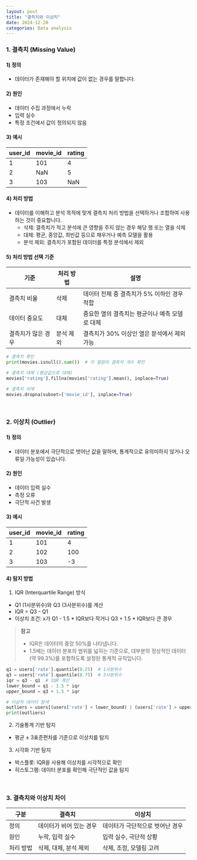 ```yaml
---
layout: post
title: "결측치와 이상치"
date: 2024-12-20
categories: Data analysis
---
```


### 1. 결측치 (Missing Value)

#### 1) 정의  
- 데이터가 존재해야 할 위치에 값이 없는 경우를 말합니다.

#### 2) 원인  
- 데이터 수집 과정에서 누락  
- 입력 실수  
- 특정 조건에서 값이 정의되지 않음  

#### 3) 예시  

| user_id | movie_id | rating |
|---------|----------|--------|
| 1       | 101      | 4      |
| 2       | NaN      | 5      |  
| 3       | 103      | NaN    |  

#### 4) 처리 방법  
- 데이터를 이해하고 분석 목적에 맞게 결측치 처리 방법을 선택하거나 조합하여 사용하는 것이 중요합니다.  
  - 삭제: 결측치가 적고 분석에 큰 영향을 주지 않는 경우 해당 행 또는 열을 삭제  
  - 대체: 평균, 중앙값, 최빈값 등으로 채우거나 예측 모델을 활용  
  - 분석 제외: 결측치가 포함된 데이터를 특정 분석에서 제외  

#### 5) 처리 방법 선택 기준  

| 기준            | 처리 방법      | 설명                                             |
|-----------------|---------------|--------------------------------------------------|
| 결측치 비율       | 삭제           | 데이터 전체 중 결측치가 5% 이하인 경우 적합      |
| 데이터 중요도     | 대체           | 중요한 열의 결측치는 평균이나 예측 모델로 대체    |
| 결측치가 많은 경우 | 분석 제외       | 결측치가 30% 이상인 열은 분석에서 제외 가능       |


```python
# 결측치 확인
print(movies.isnull().sum())  # 각 컬럼의 결측치 개수 확인

# 결측치 대체 (평균값으로 대체)
movies['rating'].fillna(movies['rating'].mean(), inplace=True)

# 결측치 삭제
movies.dropna(subset=['movie_id'], inplace=True)
```

<br>

### 2. 이상치 (Outlier)

#### 1) 정의  
- 데이터 분포에서 극단적으로 벗어난 값을 말하며, 통계적으로 유의미하지 않거나 오류일 가능성이 있습니다.

#### 2) 원인  
- 데이터 입력 실수  
- 측정 오류  
- 극단적 사건 발생  

#### 3) 예시  

| user_id | movie_id | rating |
|---------|----------|--------|
| 1       | 101      | 4      |
| 2       | 102      | 100    |  
| 3       | 103      | -3     |  

#### 4) 탐지 방법  

1) IQR (Interquartile Range) 방식  
- Q1 (1사분위수)와 Q3 (3사분위수)를 계산  
- IQR = Q3 - Q1  
- 이상치 조건: x가 Q1 - 1.5 * IQR보다 작거나 Q3 + 1.5 * IQR보다 큰 경우  

> **참고**  
> - IQR은 데이터의 중앙 50%를 나타냅니다.  
> - 1.5배는 데이터 분포의 범위를 넓히는 기준으로, 대부분의 정상적인 데이터(약 99.3%)를 포함하도록 설정된 통계적 규칙입니다.  

```python
q1 = users['rate'].quantile(0.25)  # 1사분위수
q3 = users['rate'].quantile(0.75)  # 3사분위수
iqr = q3 - q1  # IQR 계산
lower_bound = q1 - 1.5 * iqr
upper_bound = q3 + 1.5 * iqr

# 이상치 데이터 탐색
outliers = users[(users['rate'] < lower_bound) | (users['rate'] > upper_bound)]
print(outliers)
```

2) 기술통계 기반 탐지  
- 평균 ± 3표준편차를 기준으로 이상치를 탐지  

3) 시각화 기반 탐지  
- 박스플롯: IQR을 사용해 이상치를 시각적으로 확인  
- 히스토그램: 데이터 분포를 확인해 극단적인 값을 탐지  

<br>

### 3. 결측치와 이상치 차이  


| 구분      | 결측치                 | 이상치                 |
|-----------|------------------------|------------------------|
| 정의      | 데이터가 비어 있는 경우| 데이터가 극단적으로 벗어난 경우|
| 원인      | 누락, 입력 실수        | 입력 실수, 극단적 상황 |
| 처리 방법 | 삭제, 대체, 분석 제외  | 삭제, 조정, 모델링 고려|